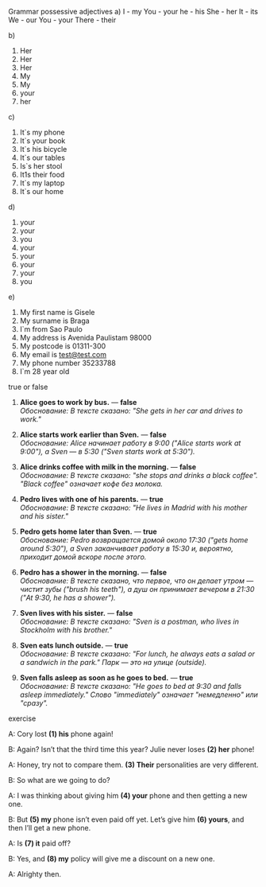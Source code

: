Grammar possessive adjectives
a)
I - my
You - your
he - his
She - her
It - its
We - our
You - your
There - their

b)
1) Her
2) Her
3) Her
4) My
5) My
6) your
7) her

c)
 1) It`s my phone
 2) It`s your book
 3) It`s his bicycle
 4) It`s our tables
 5) Is`s her  stool
 6) It1s their food
 7) It`s my laptop
 8) It`s our home

d)
1) your
2) your
3) you
4) your
5) your
6) your
7) your
8) you

e)
1) My first name is Gisele
2) My surname is Braga
3) I`m from Sao Paulo
4) My address is Avenida Paulistam 98000
5) My postcode is 01311-300
6) My email  is test@test.com
7) My phone number 35233788
8) I`m 28 year old

true or false
1. **Alice goes to work by bus.** — **false**  
    _Обоснование: В тексте сказано: "She gets in her car and drives to work."_
    
2. **Alice starts work earlier than Sven.** — **false**  
    _Обоснование: Alice начинает работу в 9:00 ("Alice starts work at 9:00"), а Sven — в 5:30 ("Sven starts work at 5:30")._
    
3. **Alice drinks coffee with milk in the morning.** — **false**  
    _Обоснование: В тексте сказано: "she stops and drinks a black coffee". "Black coffee" означает кофе без молока._
    
4. **Pedro lives with one of his parents.** — **true**  
    _Обоснование: В тексте сказано: "He lives in Madrid with his mother and his sister."_
    
5. **Pedro gets home later than Sven.** — **true**  
    _Обоснование: Pedro возвращается домой около 17:30 ("gets home around 5:30"), а Sven заканчивает работу в 15:30 и, вероятно, приходит домой вскоре после этого._
    
6. **Pedro has a shower in the morning.** — **false**  
    _Обоснование: В тексте сказано, что первое, что он делает утром — чистит зубы ("brush his teeth"), а душ он принимает вечером в 21:30 ("At 9:30, he has a shower")._
    
7. **Sven lives with his sister.** — **false**  
    _Обоснование: В тексте сказано: "Sven is a postman, who lives in Stockholm with his brother."_
    
8. **Sven eats lunch outside.** — **true**  
    _Обоснование: В тексте сказано: "For lunch, he always eats a salad or a sandwich in the park." Парк — это на улице (outside)._
    
9. **Sven falls asleep as soon as he goes to bed.** — **true**  
    _Обоснование: В тексте сказано: "He goes to bed at 9:30 and falls asleep immediately." Слово "immediately" означает "немедленно" или "сразу"._

exercise

A: Cory lost **(1) his** phone again!

B: Again? Isn’t that the third time this year? Julie never loses **(2) her** phone!

A: Honey, try not to compare them. **(3) Their** personalities are very different.

B: So what are we going to do?

A: I was thinking about giving him **(4) your** phone and then getting a new one.

B: But **(5) my** phone isn’t even paid off yet. Let’s give him **(6) yours**, and then I’ll get a new phone.

A: Is **(7) it** paid off?

B: Yes, and **(8) my** policy will give me a discount on a new one.

A: Alrighty then.